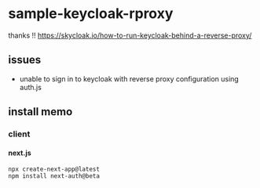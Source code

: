 # sample-keycloak-rproxy

thanks !!
https://skycloak.io/how-to-run-keycloak-behind-a-reverse-proxy/

## issues

- unable to sign in to keycloak with reverse proxy configuration using auth.js

## install memo

### client

#### next.js

```
npx create-next-app@latest
npm install next-auth@beta
```
